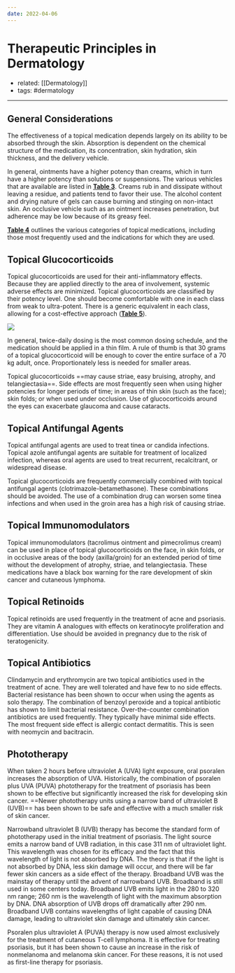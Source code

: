 ```yaml
---
date: 2022-04-06
---
```


# Therapeutic Principles in Dermatology

- related: [[Dermatology]]
- tags: #dermatology
---

## General Considerations

The effectiveness of a topical medication depends largely on its ability to be absorbed through the skin. Absorption is dependent on the chemical structure of the medication, its concentration, skin hydration, skin thickness, and the delivery vehicle.

In general, ointments have a higher potency than creams, which in turn have a higher potency than solutions or suspensions. The various vehicles that are available are listed in **[Table 3](https://mksap18.acponline.org/app/topics/dm/tables/mk18_a_dm_t03)**. Creams rub in and dissipate without leaving a residue, and patients tend to favor their use. The alcohol content and drying nature of gels can cause burning and stinging on non-intact skin. An occlusive vehicle such as an ointment increases penetration, but adherence may be low because of its greasy feel.

**[Table 4](https://mksap18.acponline.org/app/topics/dm/tables/mk18_a_dm_t04)** outlines the various categories of topical medications, including those most frequently used and the indications for which they are used.

## Topical Glucocorticoids

Topical glucocorticoids are used for their anti-inflammatory effects. Because they are applied directly to the area of involvement, systemic adverse effects are minimized. Topical glucocorticoids are classified by their potency level. One should become comfortable with one in each class from weak to ultra-potent. There is a generic equivalent in each class, allowing for a cost-effective approach (**[Table 5](https://mksap18.acponline.org/app/topics/dm/tables/mk18_a_dm_t05)**).

![](https://photos.thisispiggy.com/file/wikiFiles/20220406095934.png)

In general, twice-daily dosing is the most common dosing schedule, and the medication should be applied in a thin film. A rule of thumb is that 30 grams of a topical glucocorticoid will be enough to cover the entire surface of a 70 kg adult, once. Proportionately less is needed for smaller areas.

Topical glucocorticoids ==may cause striae, easy bruising, atrophy, and telangiectasia==. Side effects are most frequently seen when using higher potencies for longer periods of time; in areas of thin skin (such as the face); skin folds; or when used under occlusion. Use of glucocorticoids around the eyes can exacerbate glaucoma and cause cataracts.

## Topical Antifungal Agents

Topical antifungal agents are used to treat tinea or candida infections. Topical azole antifungal agents are suitable for treatment of localized infection, whereas oral agents are used to treat recurrent, recalcitrant, or widespread disease.

Topical glucocorticoids are frequently commercially combined with topical antifungal agents (clotrimazole-betamethasone). These combinations should be avoided. The use of a combination drug can worsen some tinea infections and when used in the groin area has a high risk of causing striae.

## Topical Immunomodulators

Topical immunomodulators (tacrolimus ointment and pimecrolimus cream) can be used in place of topical glucocorticoids on the face, in skin folds, or in occlusive areas of the body (axilla/groin) for an extended period of time without the development of atrophy, striae, and telangiectasia. These medications have a black box warning for the rare development of skin cancer and cutaneous lymphoma.

## Topical Retinoids

Topical retinoids are used frequently in the treatment of acne and psoriasis. They are vitamin A analogues with effects on keratinocyte proliferation and differentiation. Use should be avoided in pregnancy due to the risk of teratogenicity.

## Topical Antibiotics

Clindamycin and erythromycin are two topical antibiotics used in the treatment of acne. They are well tolerated and have few to no side effects. Bacterial resistance has been shown to occur when using the agents as solo therapy. The combination of benzoyl peroxide and a topical antibiotic has shown to limit bacterial resistance. Over-the-counter combination antibiotics are used frequently. They typically have minimal side effects. The most frequent side effect is allergic contact dermatitis. This is seen with neomycin and bacitracin.

## Phototherapy

<!-- phototherapy types, which one for psoriasis b:1487800436680-->

When taken 2 hours before ultraviolet A (UVA) light exposure, oral psoralen increases the absorption of UVA. Historically, the combination of psoralen plus UVA (PUVA) phototherapy for the treatment of psoriasis has been shown to be effective but significantly increased the risk for developing skin cancer. ==Newer phototherapy units using a narrow band of ultraviolet B (UVB)== has been shown to be safe and effective with a much smaller risk of skin cancer.

Narrowband ultraviolet B (UVB) therapy has become the standard form of phototherapy used in the initial treatment of psoriasis. The light source emits a narrow band of UVB radiation, in this case 311 nm of ultraviolet light. This wavelength was chosen for its efficacy and the fact that this wavelength of light is not absorbed by DNA. The theory is that if the light is not absorbed by DNA, less skin damage will occur, and there will be far fewer skin cancers as a side effect of the therapy. Broadband UVB was the mainstay of therapy until the advent of narrowband UVB. Broadband is still used in some centers today. Broadband UVB emits light in the 280 to 320 nm range; 260 nm is the wavelength of light with the maximum absorption by DNA. DNA absorption of UVB drops off dramatically after 290 nm. Broadband UVB contains wavelengths of light capable of causing DNA damage, leading to ultraviolet skin damage and ultimately skin cancer.

Psoralen plus ultraviolet A (PUVA) therapy is now used almost exclusively for the treatment of cutaneous T-cell lymphoma. It is effective for treating psoriasis, but it has been shown to cause an increase in the risk of nonmelanoma and melanoma skin cancer. For these reasons, it is not used as first-line therapy for psoriasis.
